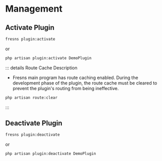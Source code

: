 # Management

## Activate Plugin

```sh
fresns plugin:activate
```

or

```sh
php artisan plugin:activate DemoPlugin
```

::: details Route Cache Description
- Fresns main program has route caching enabled. During the development phase of the plugin, the route cache must be cleared to prevent the plugin's routing from being ineffective.

```sh
php artisan route:clear
```
:::

## Deactivate Plugin

```sh
fresns plugin:deactivate
```

or

```sh
php artisan plugin:deactivate DemoPlugin
```
